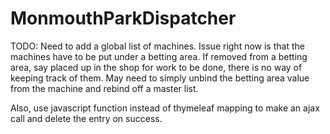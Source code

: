 # MonmouthParkDispatcher


TODO:
    Need to add a global list of machines. Issue right now is that the machines have to be
    put under a betting area. If removed from a betting area, say placed up in the shop for
    work to be done, there is no way of keeping track of them.
    May need to simply unbind the betting area value from the machine and rebind off a master list.
    
Also, use javascript function instead of thymeleaf mapping to make an ajax call and delete the entry on success.
    